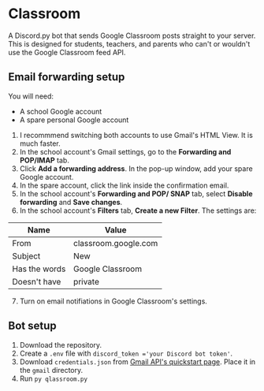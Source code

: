 # Classroom

A Discord.py bot that sends Google Classroom posts
straight to your server. This is designed for
students, teachers, and parents who can't or
wouldn't use the Google Classroom feed API.

## Email forwarding setup

You will need:

* A school Google account
* A spare personal Google account

1. I recommmend switching both accounts to use
Gmail's HTML View. It is much faster.
2. In the school account's Gmail settings, go to
the **Forwarding and POP/IMAP** tab.
3. Click **Add a forwarding address**. In the
pop-up window, add your spare Google account.
4. In the spare account, click the link inside
the confirmation email.
5. In the school account's **Forwarding and POP/
SNAP** tab, select **Disable forwarding** and
**Save changes**.
6. In the school account's **Filters** tab,
**Create a new Filter**. The settings are:

Name | Value
| --- | --- |
From          | classroom.google.com
Subject       | New
Has the words | Google Classroom
Doesn't have  | private

7. Turn on email notifiations in Google Classroom's settings.

## Bot setup

1. Download the repository.
2. Create a `.env` file with `discord_token ='your Discord bot token'`.
3. Download `credentials.json` from  [Gmail API's quickstart page](https://developers.google.com/gmail/api/quickstart/js#step_1_turn_on_the). Place it in the `gmail` directory.
3. Run `py qlassroom.py`
